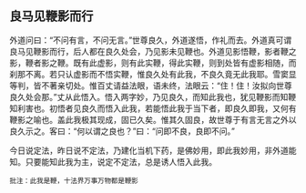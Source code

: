 ## 良马见鞭影而行

外道问曰：“不问有言，不问无言。”世尊良久，外道遂悟，作礼而去。外道真可谓良马见鞭影而行，后人都在良久处会，乃见影未见鞭也。外道见影悟鞭，影者鞭之影，鞭者影之鞭。既有此虚影，则有此实鞭，得此实鞭，则到处皆有虚影相随，而刹那不离。若只认虚影而不悟实鞭，惟良久处有此我，不良久竟无此我耶。雪窦显等判，皆不著亲切处。惟百丈请益法眼，语未终，法眼云：“住！住！汝拟向世尊良久处会那。”丈从此悟入。悟入两字妙，乃见良久，而知此我也，犹见鞭影而知鞭知利害也。初悟者见良久而悟入此我，若能悟此我于当下者，即良久即我，又何有鞭影之喻也。盖此我极其现成，固已久矣。惟其久固良，故世尊于有言无言之外以良久示之。客曰：“何以谓之良也？”曰：“问即不良，良即不问。”

今日说定法，昨日说不定法，乃建化当机下药，是佛妙用，即此我妙用，非外道能知。只要能知此我为主，说定不定法，总是诱人悟入此我。

```xu
批注：此我是鞭，十法界万事万物都是鞭影
```
